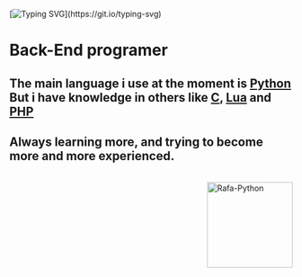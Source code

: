 [![Typing SVG](https://readme-typing-svg.herokuapp.com?size=37&color=F7F7F7&lines=Mr.leonard_;TH3-C0D3R_)](https://git.io/typing-svg)
 
 # Back-End programer
 
## The main language i use at the moment is [**Python**](https://pt.wikipedia.org/wiki/python) <br> But i have knowledge in others like [**C**](https://pt.wikipedia.org/wiki/C_(linguagem_de_programação)), [**Lua**](https://pt.wikipedia.org/wiki/Lua_(linguagem_de_programação)) and [**PHP**](https://pt.wikipedia.org/wiki/PHP)

## Always learning more, and trying to become more and more experienced.

<div style="display: inline_block"><br> <img align="right" alt="Rafa-Python" height="152" width="152"src="https://cdn-icons-png.flaticon.com/512/5968/5968396.png"> </div>

